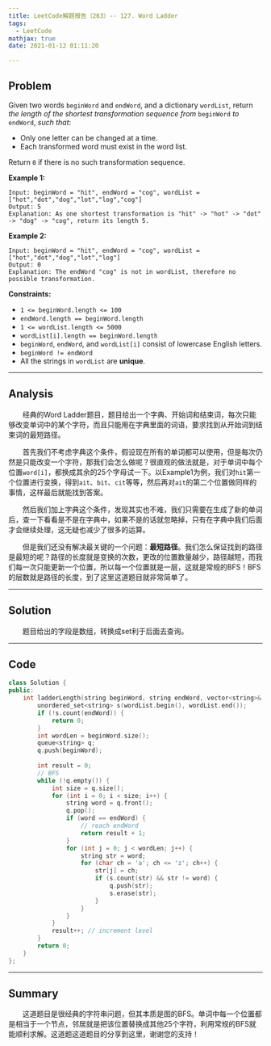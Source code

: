 ```yaml
---
title: LeetCode解题报告（263）-- 127. Word Ladder
tags:
  - LeetCode
mathjax: true
date: 2021-01-12 01:11:20

---
```


## Problem

Given two words `beginWord` and `endWord`, and a dictionary `wordList`, return *the length of the shortest transformation sequence from* `beginWord` *to* `endWord`, *such that*:

- Only one letter can be changed at a time.
- Each transformed word must exist in the word list.

Return `0` if there is no such transformation sequence.

<!-- more -->

**Example 1:**

```
Input: beginWord = "hit", endWord = "cog", wordList = ["hot","dot","dog","lot","log","cog"]
Output: 5
Explanation: As one shortest transformation is "hit" -> "hot" -> "dot" -> "dog" -> "cog", return its length 5.
```

**Example 2:**

```
Input: beginWord = "hit", endWord = "cog", wordList = ["hot","dot","dog","lot","log"]
Output: 0
Explanation: The endWord "cog" is not in wordList, therefore no possible transformation.
```

**Constraints:**

- `1 <= beginWord.length <= 100`
- `endWord.length == beginWord.length`
- `1 <= wordList.length <= 5000`
- `wordList[i].length == beginWord.length`
- `beginWord`, `endWord`, and `wordList[i]` consist of lowercase English letters.
- `beginWord != endWord`
- All the strings in `wordList` are **unique**.

------

## Analysis

&emsp;&emsp;经典的Word Ladder题目，题目给出一个字典、开始词和结束词，每次只能够改变单词中的某个字符，而且只能用在字典里面的词语，要求找到从开始词到结束词的最短路径。

&emsp;&emsp;首先我们不考虑字典这个条件，假设现在所有的单词都可以使用，但是每次仍然是只能改变一个字符，那我们会怎么做呢？很直观的做法就是，对于单词中每个位置`word[i]`，都换成其余的25个字母试一下。以Example1为例，我们对`hit`第一个位置进行变换，得到`ait`、`bit`、`cit`等等，然后再对`ait`的第二个位置做同样的事情，这样最后就能找到答案。

&emsp;&emsp;然后我们加上字典这个条件，发现其实也不难，我们只需要在生成了新的单词后，查一下看看是不是在字典中，如果不是的话就忽略掉，只有在字典中我们后面才会继续处理，这无疑也减少了很多的运算。

&emsp;&emsp;但是我们还没有解决最关键的一个问题：**最短路径**。我们怎么保证找到的路径是最短的呢？路径的长度就是变换的次数，更改的位置数量越少，路径越短，而我们每一次只能更新一个位置，所以每一个位置就是一层，这就是常规的BFS！BFS的层数就是路径的长度，到了这里这道题目就非常简单了。

------

## Solution

&emsp;&emsp;题目给出的字段是数组，转换成set利于后面去查询。

------

## Code

```c++
class Solution {
public:
    int ladderLength(string beginWord, string endWord, vector<string>& wordList) {
        unordered_set<string> s(wordList.begin(), wordList.end());
        if (!s.count(endWord)) {
            return 0;
        }
        int wordLen = beginWord.size();
        queue<string> q;
        q.push(beginWord);
        
        int result = 0;
        // BFS
        while (!q.empty()) {
            int size = q.size();
            for (int i = 0; i < size; i++) {
                string word = q.front();
                q.pop();
                if (word == endWord) {
                    // reach endWord
                    return result + 1;
                }
                for (int j = 0; j < wordLen; j++) {
                    string str = word;
                    for (char ch = 'a'; ch <= 'z'; ch++) {
                        str[j] = ch;
                        if (s.count(str) && str != word) {
                            q.push(str);
                            s.erase(str);
                        }
                    }
                }
            }
            result++; // increment level
        }
        return 0;
    }
};
```

------

## Summary

&emsp;&emsp;这道题目是很经典的字符串问题，但其本质是图的BFS。单词中每一个位置都是相当于一个节点，邻居就是把该位置替换成其他25个字符，利用常规的BFS就能顺利求解。这道题这道题目的分享到这里，谢谢您的支持！
